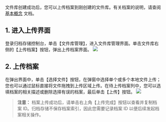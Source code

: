 文件库创建成功后，您可以上传档案到刚创建的文件库。有关档案的说明，请查阅 [基本概念](https://cloud.tencent.com/document/product/572/8727) 文档。

## 1. 进入上传界面
登录归档存储控制台，单击【文件库管理】，进入文件库管理界面。单击文件库右侧的【上传档案】按钮，弹出上传档案界面。
![](https://main.qcloudimg.com/raw/cf1de0c367f4f6fbf72c87cb0e38f3b7.png)
## 2. 上传档案
在弹出界面中，单击【选择文件】按钮，在弹窗中选择单个或多个本地文件上传；您也可以通过鼠标直接将文件拖拽到上传区域上传。在待上传档案列中，您可以选填档案的相关描述或删除选择有误的档案，最后单击【上传】按钮。
![](https://main.qcloudimg.com/raw/ca970574b2547246f86e2034ec927f1d.png)

> **注意：**
> 档案上传成功后，请单击右上角【上传完成】按钮以查看并复制档案 ID。归档存储不保存档案索引，因此您需要记录档案 ID 以便后续发起档案相关操作。
